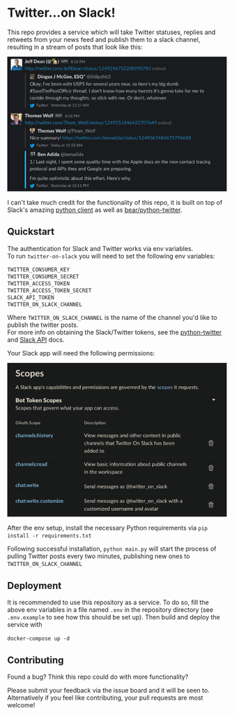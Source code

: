 # Twitter...on Slack!
This repo provides a service which will take Twitter statuses, replies and retweets from your news feed and 
publish them to a slack channel, resulting in a stream of posts that look like this:

![](img/preview.png)

I can't take much credit for the functionality of this repo, it is built on top of Slack's amazing [python client](https://github.com/slackapi/python-slackclient) 
as well as [bear/python-twitter](https://github.com/bear/python-twitter).

## Quickstart
The authentication for Slack and Twitter works via env variables.  
To run `twitter-on-slack` you will need to set the following env variables:

```
TWITTER_CONSUMER_KEY
TWITTER_CONSUMER_SECRET
TWITTER_ACCESS_TOKEN
TWITTER_ACCESS_TOKEN_SECRET
SLACK_API_TOKEN
TWITTER_ON_SLACK_CHANNEL
```

Where `TWITTER_ON_SLACK_CHANNEL` is the name of the channel you'd like to publish the twitter posts.  
For more info on obtaining the Slack/Twitter tokens, see the 
[python-twitter](https://python-twitter.readthedocs.io/en/latest/getting_started.html) and 
[Slack API](https://api.slack.com/authentication/basics) docs.

Your Slack app will need the following permissions:

![](img/slack-permissions.png)

After the env setup, install the necessary Python requirements via `pip install -r requirements.txt`

Following successful installation, `python main.py` will start the process of pulling Twitter 
posts every two minutes, publishing new ones to `TWITTER_ON_SLACK_CHANNEL`

## Deployment
It is recommended to use this repository as a service.  To do so, fill the above env variables in a file named `.env` 
in the repository directory (see `.env.example` to see how this should be set up).  Then build and deploy the service with

`docker-compose up -d`

## Contributing
Found a bug?  Think this repo could do with more functionality?

Please submit your feedback via the issue board and it will be seen to.  Alternatively if you feel 
like contributing, your pull requests are most welcome!
